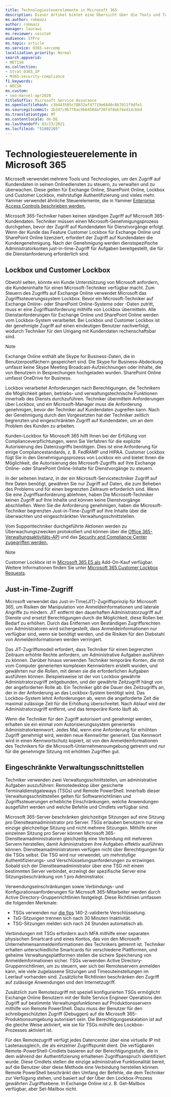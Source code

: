 ```yaml
---
title: Technologiesteuerelemente in Microsoft 365
description: Dieser Artikel bietet eine Übersicht über die Tools und Technologien, die von Microsoft für die Technologiesteuerung in Microsoft 365 verwendet werden.
ms.author: robmazz
author: robmazz
manager: laurawi
ms.reviewer: sosstah
audience: ITPro
ms.topic: article
ms.service: O365-seccomp
localization_priority: Normal
search.appverid:
- MET150
ms.collection:
- Strat_O365_IP
- M365-security-compliance
f1.keywords:
- NOCSH
ms.custom:
- seo-marvel-apr2020
titleSuffix: Microsoft Service Assurance
ms.openlocfilehash: c3b443505c78832af47719e6840c8b7011f9dfe1
ms.sourcegitcommit: 2b347c9b778ac9b6450daf20fdf8eb74ed14cbbd
ms.translationtype: MT
ms.contentlocale: de-DE
ms.lasthandoff: 03/23/2021
ms.locfileid: "51002165"
---
```

# <a name="technology-controls-in-microsoft-365"></a>Technologiesteuerelemente in Microsoft 365 

Microsoft verwendet mehrere Tools und Technologien, um den Zugriff auf Kundendaten in seinen Onlinediensten zu steuern, zu verwalten und zu überwachen. Diese gelten für Exchange Online, SharePoint Online, Lockbox und Customer Lockbox, mehrstufige Authentifizierung und vieles mehr. Yammer verwendet ähnliche Steuerelemente, die in Yammer [Enterprise Access Controls beschrieben werden.](assurance-yammer-enterprise-access-controls.md)

Microsoft 365-Techniker haben keinen ständigen Zugriff auf Microsoft 365-Kundendaten. Techniker müssen einen Microsoft-Genehmigungsprozess durchgehen, bevor der Zugriff auf Kundendaten für Dienstvorgänge erfolgt. Wenn der Kunde das Feature Customer Lockbox für Exchange Online und SharePoint Online lizenziert, erfordert der Zugriff auf Kundendaten die Kundengenehmigung. Nach der Genehmigung werden dienstspezifische Administratorkonten just-in-time-Zugriff für Aufgaben bereitgestellt, die für die Dienstanforderung erforderlich sind.

## <a name="lockbox-and-customer-lockbox"></a>Lockbox und Customer Lockbox

Obwohl selten, könnte ein Kunde Unterstützung von Microsoft anfordern, die Kundeninhalte für einen Microsoft-Techniker verfügbar macht. Zum Steuern des Zugriffs auf Exchange Online verwendet Microsoft das Zugriffssteuerungssystem Lockbox. Bevor ein Microsoft-Techniker auf Exchange Online- oder SharePoint Online-Systeme oder -Daten zutritt, muss er eine Zugriffsanforderung mithilfe von Lockbox übermitteln. Alle Dienstanforderungen für Exchange Online und SharePoint Online werden vom Lockbox-System verarbeitet. Bei Lockbox und Customer Lockbox ist der genehmigte Zugriff auf einen eindeutigen Benutzer nachverfolgt, wodurch Techniker für den Umgang mit Kundendaten rechenschaftsbar sind.

> [!NOTE]
> Exchange Online enthält alle Skype for Business-Daten, die in Benutzerpostfächern gespeichert sind. Die Skype for Business-Abdeckung umfasst keine Skype Meeting Broadcast-Aufzeichnungen oder Inhalte, die von Benutzern in Besprechungen hochgeladen wurden. SharePoint Online umfasst OneDrive for Business.

Lockbox verarbeitet Anforderungen nach Berechtigungen, die Technikern die Möglichkeit geben, betriebs- und verwaltungstechnische Funktionen innerhalb des Diensts durchzuführen. Techniker übermitteln Anforderungen über Lockbox, und ein Microsoft-Manager muss die Anforderung genehmigen, bevor der Techniker auf Kundendaten zugreifen kann. Nach der Genehmigung durch den Vorgesetzten hat der Techniker zeitlich begrenzten und eingeschränkten Zugriff auf Kundendaten, um an dem Problem des Kunden zu arbeiten.

Kunden-Lockbox für Microsoft 365 hilft Ihnen bei der Erfüllung von Complianceverpflichtungen, wenn Sie Verfahren für die explizite Autorisierung des Datenzugriffs benötigen. Dies ist eine Anforderung für einige Compliancestandards, z. B. FedRAMP und HIPAA. Customer Lockbox fügt Sie in den Genehmigungsprozess von Lockbox ein und bietet Ihnen die Möglichkeit, die Autorisierung des Microsoft-Zugriffs auf Ihre Exchange Online- oder SharePoint Online-Inhalte für Dienstvorgänge zu steuern.

In der seltenen Instanz, in der ein Microsoft-Servicetechniker Zugriff auf Ihre Daten benötigt, gewähren Sie nur Zugriff auf Daten, die zum Beheben des Problems und für einen begrenzten Zeitraum erforderlich sind. Wenn Sie eine Zugriffsanforderung ablehnen, haben Die Microsoft-Techniker keinen Zugriff auf Ihre Inhalte und können keine Dienstvorgänge abschließen. Wenn Sie die Anforderung genehmigen, haben die Microsoft-Techniker begrenzten Just-in-Time-Zugriff auf Ihre Inhalte über die überwachten und eingeschränkten Verwaltungsschnittstellen.

Vom Supporttechniker durchgeführte Aktionen werden zu Überwachungszwecken protokolliert und können über die [Office 365-Verwaltungsaktivitäts-API](/office/office-365-management-api/get-started-with-office-365-management-apis) und das [Security and Compliance Center zugegriffen werden.](https://protection.office.com/)

>[!NOTE]
> Customer Lockbox ist in [Microsoft 365 E5 als](https://products.office.com/business/office-365-enterprise-e5-business-software) Add-On-Kauf verfügbar. Weitere Informationen finden Sie unter [Microsoft 365 Customer Lockbox Requests](https://support.office.com/article/Office-365-Customer-Lockbox-Requests-36f9cdd1-e64c-421b-a7e4-4a54d16440a2).

## <a name="just-in-time-access"></a>Just-in-Time-Zugriff

Microsoft verwendet das Just-in-Time(JIT)-Zugriffsprinzip für Microsoft 365, um Risiken der Manipulation von Anmeldeinformationen und laterale Angriffe zu mindern. JIT entfernt den dauerhaften Administratorzugriff auf Dienste und ersetzt Berechtigungen durch die Möglichkeit, diese Rollen bei Bedarf zu erhöhen. Durch das Entfernen von Beständigen Zugriffsrechten von Administratoren wird sichergestellt, dass Anmeldeinformationen nur verfügbar sind, wenn sie benötigt werden, und die Risiken für den Diebstahl von Anmeldeinformationen werden verringert.

Das JIT-Zugriffsmodell erfordert, dass Techniker für einen begrenzten Zeitraum erhöhte Rechte anfordern, um Administrative Aufgaben ausführen zu können. Darüber hinaus verwenden Techniker temporäre Konten, die mit vom Computer generierten komplexen Kennwörtern erstellt wurden, und gewährten nur die Rollen, mit denen sie die erforderlichen Aufgaben ausführen können. Beispielsweise ist der von Lockbox gewährte Administratorzugriff zeitgebunden, und der gewährte Zeitzugriff hängt von der angeforderten Rolle ab. Ein Techniker gibt die Dauer des Zeitzugriffs an, der in der Anforderung an das Lockbox-System benötigt wird. Das Lockbox-System lehnt Anforderungen ab, wenn die angeforderte Zeit die maximal zulässige Zeit für die Erhöhung überschreitet. Nach Ablauf wird der Administratorzugriff entfernt, und das temporäre Konto läuft ab.

Wenn die Techniker für den Zugriff autorisiert und genehmigt werden, erhalten sie ein einmal vom Autorisierungssystem generiertes Administratorkennwort. Jedes Mal, wenn eine Anforderung für erhöhten Zugriff genehmigt wird, werden neue Kennwörter generiert. Das Kennwort wird in einen Kennwortschutz kopiert, ist von den Anmeldeinformationen des Technikers für die Microsoft-Unternehmensumgebung getrennt und nur für die genehmigte Sitzung mit erhöhten Zugriffen gut.

## <a name="constrained-management-interfaces"></a>Eingeschränkte Verwaltungsschnittstellen

Techniker verwenden zwei Verwaltungsschnittstellen, um administrative Aufgaben auszuführen: Remotedesktop über gesicherte Terminaldienstgateways (TSGs) und Remote PowerShell. Innerhalb dieser Verwaltungsschnittstellen gelten für Softwarerichtlinien und Zugriffssteuerungen erhebliche Einschränkungen, welche Anwendungen ausgeführt werden und welche Befehle und Cmdlets verfügbar sind.

Microsoft 365-Server beschränken gleichzeitige Sitzungen auf eine Sitzung pro Dienstteamadministrator pro Server. TSGs erlauben benutzern nur eine einzige gleichzeitige Sitzung und nicht mehrere Sitzungen. Mithilfe einer einzelnen Sitzung pro Server können Microsoft 365-Dienstteamadministratoren gleichzeitig eine Verbindung mit mehreren Servern herstellen, damit Administratoren ihre Aufgaben effektiv ausführen können. Dienstteamadministratoren verfügen nicht über Berechtigungen für die TSGs selbst. Die TSG wird nur verwendet, um mehrstufige Authentifizierungs- und Verschlüsselungsanforderungen zu erzwingen. Sobald sich der Dienstteamadministrator über eine TSG mit einem bestimmten Server verbindet, erzwingt der spezifische Server eine Sitzungsbeschränkung von 1 pro Administrator.

Verwendungseinschränkungen sowie Verbindungs- und Konfigurationsanforderungen für Microsoft 365-Mitarbeiter werden durch Active Directory-Gruppenrichtlinien festgelegt. Diese Richtlinien umfassen die folgenden Merkmale:

- TSGs verwenden nur [die fips](https://www.microsoft.com/TrustCenter/Compliance/FIPS) 140-2-validierte Verschlüsselung.
- TsG-Sitzungen trennen sich nach 30 Minuten Inaktivität.
- TSG-Sitzungen melden sich nach 24 Stunden automatisch ab.

Verbindungen mit TSGs erfordern auch MFA mithilfe einer separaten physischen Smartcard und eines Kontos, das von den Microsoft-Unternehmensanmeldeinformationen des Technikers getrennt ist. Techniker erhalten unterschiedliche Smartcards für verschiedene Plattformen, und geheime Verwaltungsplattformen stellen die sichere Speicherung von Anmeldeinformationen sicher. TSGs verwenden Active Directory-Gruppenrichtlinien, um zu steuern, wer sich bei Remoteservern anmelden kann, wie viele zugelassene Sitzungen und Timeouteinstellungen im Leerlauf vorhanden sind. Zusätzliche Richtlinien beschränken den Zugriff auf zulässige Anwendungen und den Internetzugriff.

Zusätzlich zum Remotezugriff mit speziell konfigurierten TSGs ermöglicht Exchange Online Benutzern mit der Rolle Service Engineer Operations den Zugriff auf bestimmte Verwaltungsfunktionen auf Produktionsservern mithilfe von Remote PowerShell. Dazu muss der Benutzer für den schreibgeschützten Zugriff (Debuggen) auf die Microsoft 365-Produktionsumgebung autorisiert sein. Die Berechtigungseskalation ist auf die gleiche Weise aktiviert, wie sie für TSGs mithilfe des Lockbox-Prozesses aktiviert ist.

Für den Remotezugriff verfügt jedes Datencenter über eine virtuelle IP mit Lastenausgleich, die als einzelner Zugriffspunkt dient. Die verfügbaren Remote-PowerShell-Cmdlets basieren auf der Berechtigungsstufe, die in dem während der Authentifizierung erhaltenen Zugriffsanspruch identifiziert wurde. Diese Cmdlets stellen die einzige administrative Funktionalität bereit, auf die Benutzer über diese Methode eine Verbindung herstellen können. Remote PowerShell beschränkt den Umfang der Befehle, die dem Techniker zur Verfügung stehen, und basiert auf der Über den Lockbox-Prozess gewährten Zugriffsebene. In Exchange Online ist z. B. Get-Mailbox verfügbar, aber Set-Mailbox nicht.
